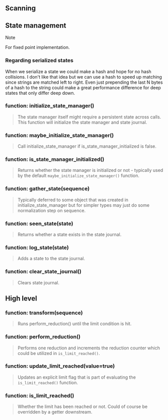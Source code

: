 ## Scanning

## State management
> [!NOTE]
> For fixed point implementation.

### Regarding serialized states
When we serialize a state we could make a hash and hope for no hash collisions.
I don't like that idea but we can use a hash to speed up matching since strings are matched left to right.
Even just prepending the last N bytes of a hash to the string could make a great performance difference for deep states that only differ deep down.

### function: initialize_state_manager()
> The state manager itself might require a persistent state across calls.
> This function will initialize the state manager and state journal.

### function: maybe_initialize_state_manager()
> Call initialize_state_manager if is_state_manager_initialized is false.

### function: is_state_manager_initialized()
> Returns whether the state manager is initialized or not - typically used by the default `maybe_initialize_state_manager()` function.

### function: gather_state(sequence)
> Typically deferred to some object that was created in initialize_state_manager but for simpler types may just do some normalization step on sequence.

### function: seen_state(state)
> Returns whether a state exists in the state journal.

### function: log_state(state)
> Adds a state to the state journal.

### function: clear_state_journal()
> Clears state journal.

## High level
### function: transform(sequence)
> Runs perform_reduction() until the limit condition is hit.

### function: perform_reduction()
> Performs one reduction and increments the reduction counter which could be utilized in `is_limit_reached()`.

### function: update_limit_reached(value=true)
> Updates an explicit limit flag that is part of evaluating the `is_limit_reached()` function.

### function: is_limit_reached()
> Whether the limit has been reached or not.
> Could of course be overridden by a getter downstream.
